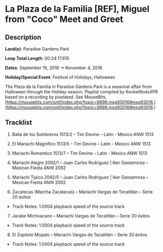 # La Plaza de la Familia [REF], Miguel from "Coco"  Meet and Greet

## Description

**Land(s)**: Paradise Gardens Park

**Loop Total Length**: 00:24:17.615

**Dates**: September 19, 2018 → November 4, 2018

**Holiday/Special Event**: Festival of Holidays, Halloween

The Plaza de la Familia in Paradise Gardens Park is a seasonal affair from Halloween through the Holiday season. Playlist compiled by RocketRodsXPR based on a recording by pixelated. See MouseBits, [https://mousebits.com/smf/index.php?topic=9898.msg93016#msg93016.](https://mousebits.com/smf/index.php?topic=9898.msg93016#msg93016.)

## Tracklist

1. Baila de los Sombreros 1513/2 – Tim Devine – Latin - Mexico ANW 1513


2. El Mariachi Magnifico 1513/5 – Tim Devine – Latin - Mexico ANW 1513


3. Mariachi Romantico 1513/7 – Tim Devine – Latin - Mexico ANW 1513


4. Mariachi Alegre 2092/1 – Juan Carlos Rodriguez | Iker Gastaminza – Mexican Fiesta ANW 2092


5. Mariachi Tipico 2092/5 – Juan Carlos Rodriguez | Iker Gastaminza – Mexican Fiesta ANW 2092


6. Zacatecas (Marcha Zacatecas) – Mariachi Vargas de Tecalitlán – Serie 20 éxitos
- Track Notes: 1.0004 playback speed of the source track

7. Jarabe Michoacano – Mariachi Vargas de Tecalitlán – Serie 20 éxitos
- Track Notes: 1.0004 playback speed of the source track

8. El Zopilote Mojado – Mariachi Vargas de Tecalitlán – Serie 20 éxitos
- Track Notes: 1.0004 playback speed of the source track
